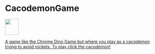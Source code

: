 # CacodemonGame 
<a href="https://jam3shug.github.io/CacodemonGame/"> <img src="https://i.ibb.co/2Z3Y8Pz/doom-cacodemon.png" width="45" height="53" class ="rotate270"/>



A game like the Chrome Dino Game but where you play as a cacodemon trying to avoid rockets. To play click the cacodemon!

